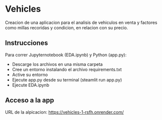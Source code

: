 # Vehicles
Creacion de una aplicacion para el analisis de vehiculos en venta y factores como millas recoridas y condicion, en relacion con su precio.

## Instrucciones 
Para correr Jupyternotebook (EDA.ipynb) y Python (app.py):
- Descarge los archivos en una misma carpeta
- Cree un entorno instalando el archivo requirements.txt
- Active su entorno 
- Ejecute app.py desde su terminal (steamlit run app.py)
- Ejecute EDA.ipynb 

## Acceso a la app
URL de la alpicacion: https://vehicles-1-rsfh.onrender.com/